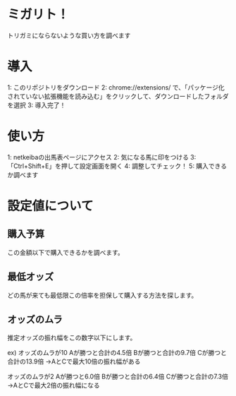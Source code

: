# ミガリト！
トリガミにならないような買い方を調べます

# 導入
1: このリポジトリをダウンロード
2: chrome://extensions/ で、「パッケージ化されていない拡張機能を読み込む」をクリックして、ダウンロードしたフォルダを選択
3: 導入完了！

# 使い方
1: netkeibaの出馬表ページにアクセス
2: 気になる馬に印をつける
3: 「Ctrl+Shift+E」を押して設定画面を開く
4: 調整してチェック！
5: 購入できるか調べます

# 設定値について
## 購入予算
この金額以下で購入できるかを調べます。

## 最低オッズ
どの馬が来ても最低限この倍率を担保して購入する方法を探します。

## オッズのムラ
推定オッズの振れ幅をこの数字以下にします。

ex)
オッズのムラが10
Aが勝つと合計の4.5倍
Bが勝つと合計の9.7倍
Cが勝つと合計の13.9倍
→AとCで最大10倍の振れ幅がある

オッズのムラが2
Aが勝つと6.0倍
Bが勝つと合計の6.4倍
Cが勝つと合計の7.3倍
→AとCで最大2倍の振れ幅になる
